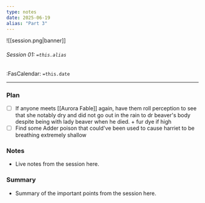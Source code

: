 ```yaml
---
type: notes
date: 2025-06-19
alias: "Part 3"
---
```


![[session.png|banner]]
###### Session 01: `=this.alias`
<span class="sub2">:FasCalendar: `=this.date`</span>
___

### Plan
- [ ] If anyone meets [[Aurora Fable]] again, have them roll perception to see that she notably dry and did not go out in the rain to dr beaver's body despite being with lady beaver when he died. + fur dye if high
- [ ] Find some Adder poison that could've been used to cause harriet to be breathing extremely shallow

### Notes
- Live notes from the session here.

### Summary
- Summary of the important points from the session here.


